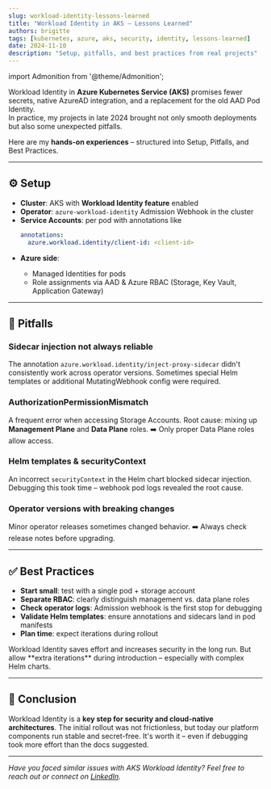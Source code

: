 ```yaml
---
slug: workload-identity-lessons-learned
title: "Workload Identity in AKS – Lessons Learned"
authors: brigitte
tags: [kubernetes, azure, aks, security, identity, lessons-learned]
date: 2024-11-10
description: "Setup, pitfalls, and best practices from real projects"
---
```


import Admonition from '@theme/Admonition';

Workload Identity in **Azure Kubernetes Service (AKS)** promises fewer secrets, native AzureAD integration, and a replacement for the old AAD Pod Identity.  
In practice, my projects in late 2024 brought not only smooth deployments but also some unexpected pitfalls.  
<!-- truncate -->
Here are my **hands-on experiences** – structured into Setup, Pitfalls, and Best Practices.

---

## ⚙️ Setup

- **Cluster**: AKS with **Workload Identity feature** enabled  
- **Operator**: `azure-workload-identity` Admission Webhook in the cluster  
- **Service Accounts**: per pod with annotations like  
  ```yaml
  annotations:
    azure.workload.identity/client-id: <client-id>
  ```

* **Azure side**:

  * Managed Identities for pods
  * Role assignments via AAD & Azure RBAC (Storage, Key Vault, Application Gateway)

---

## 🚧 Pitfalls

### Sidecar injection not always reliable

The annotation `azure.workload.identity/inject-proxy-sidecar` didn't consistently work across operator versions.
Sometimes special Helm templates or additional MutatingWebhook config were required.

### AuthorizationPermissionMismatch

A frequent error when accessing Storage Accounts.
Root cause: mixing up **Management Plane** and **Data Plane** roles.
➡️ Only proper Data Plane roles allow access.

### Helm templates & securityContext

An incorrect `securityContext` in the Helm chart blocked sidecar injection.
Debugging this took time – webhook pod logs revealed the root cause.

### Operator versions with breaking changes

Minor operator releases sometimes changed behavior.
➡️ Always check release notes before upgrading.

---

## ✅ Best Practices

* **Start small**: test with a single pod + storage account
* **Separate RBAC**: clearly distinguish management vs. data plane roles
* **Check operator logs**: Admission webhook is the first stop for debugging
* **Validate Helm templates**: ensure annotations and sidecars land in pod manifests
* **Plan time**: expect iterations during rollout

<Admonition type="tip" title="My Tip">
Workload Identity saves effort and increases security in the long run.  
But allow **extra iterations** during introduction – especially with complex Helm charts.
</Admonition>

---

## 📌 Conclusion

Workload Identity is a **key step for security and cloud-native architectures**.
The initial rollout was not frictionless, but today our platform components run stable and secret-free.
It's worth it – even if debugging took more effort than the docs suggested.

---

*Have you faced similar issues with AKS Workload Identity? Feel free to reach out or connect on [LinkedIn](https://www.linkedin.com/in/my-profile/).*

